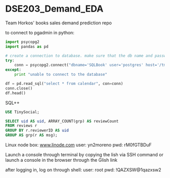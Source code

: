 # DSE203_Demand_EDA
Team Horkos' books sales demand prediction repo

to connect to pgadmin in python:


```python
import psycopg2
import pandas as pd

# create a connection to database. make sure that the db name and password are correct
try:
    conn = psycopg2.connect("dbname='SQLBook' user='postgres' host='/tmp/' password='YOURPASSWORD'")
except:
    print "unable to connect to the database"

df = pd.read_sql("select * from calendar", con=conn)
conn.close()
df.head()
```
SQL++
```sql
USE TinySocial;

SELECT uid AS uid, ARRAY_COUNT(grp) AS reviewCount
FROM reviews r
GROUP BY r.reviewerID AS uid
GROUP AS grp(r AS msg);
```


Linux node box: www.linode.com
user: yn2moreno
pwd: rM0fGTBDuF

Launch a console through terminal by copying the lish via SSH command or
launch a console in the browser through the Glish link

after logging in, log on through shell:
user: root
pwd: !QAZXSW@1qazxsw2


